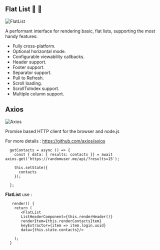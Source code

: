 ## Flat List 📄 📜

![FlatList](https://s3-ap-southeast-1.amazonaws.com/arrowhitech.com/wp-content/uploads/2020/07/08083248/0234f46b-e4f3-4b5b-8ebf-f9a55322b54a.jpg)

A performant interface for rendering basic, flat lists, supporting the most handy features:

- Fully cross-platform.
- Optional horizontal mode.
- Configurable viewability callbacks.
- Header support.
- Footer support.
- Separator support.
- Pull to Refresh.
- Scroll loading.
- ScrollToIndex support.
- Multiple column support.

## Axios

![Axios](https://miro.medium.com/max/1200/1*pj6oDkFSQL7DhSP-9CFAMg.png)

Promise based HTTP client for the browser and node.js

For more details : https://github.com/axios/axios

```react
  getContacts = async () => {
    const { data: { results: contacts }} = await axios.get('https://randomuser.me/api/?results=15');

    this.setState({
      contacts
    });

  };

```

**FlatList** use :

```react
   render() {
    return (
       <FlatList
       ListHeaderComponent={this.renderHeader()}
       renderItem={this.renderContactsItem}
       keyExtractor={item => item.login.uuid}
       data={this.state.contacts}/>
     
    );
  }

```


